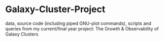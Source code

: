 Galaxy-Cluster-Project
======================
data, source code (including piped GNU-plot commands), scripts and queries from my current/final year project: The Growth & Observability of Galaxy Clusters
